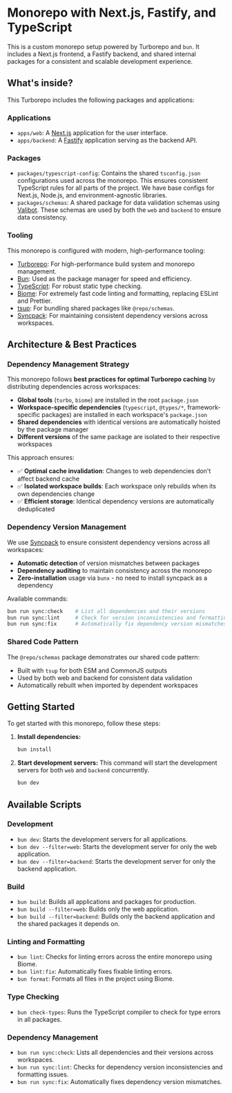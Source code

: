 # Monorepo with Next.js, Fastify, and TypeScript

This is a custom monorepo setup powered by Turborepo and `bun`. It includes a Next.js frontend, a Fastify backend, and shared internal packages for a consistent and scalable development experience.

## What's inside?

This Turborepo includes the following packages and applications:

### Applications

- `apps/web`: A [Next.js](https://nextjs.org/) application for the user interface.
- `apps/backend`: A [Fastify](https://www.fastify.io/) application serving as the backend API.

### Packages

- `packages/typescript-config`: Contains the shared `tsconfig.json` configurations used across the monorepo. This ensures consistent TypeScript rules for all parts of the project. We have base configs for Next.js, Node.js, and environment-agnostic libraries.
- `packages/schemas`: A shared package for data validation schemas using [Valibot](https://valibot.dev/). These schemas are used by both the `web` and `backend` to ensure data consistency.

### Tooling

This monorepo is configured with modern, high-performance tooling:

- [Turborepo](https://turborepo.com/): For high-performance build system and monorepo management.
- [Bun](https://bun.sh/): Used as the package manager for speed and efficiency.
- [TypeScript](https://www.typescriptlang.org/): For robust static type checking.
- [Biome](https://biomejs.dev/): For extremely fast code linting and formatting, replacing ESLint and Prettier.
- [tsup](https://tsup.egoist.dev/): For bundling shared packages like `@repo/schemas`.
- [Syncpack](https://jamiemason.github.io/syncpack/): For maintaining consistent dependency versions across workspaces.

## Architecture & Best Practices

### Dependency Management Strategy

This monorepo follows **best practices for optimal Turborepo caching** by distributing dependencies across workspaces:

- **Global tools** (`turbo`, `biome`) are installed in the root `package.json`
- **Workspace-specific dependencies** (`typescript`, `@types/*`, framework-specific packages) are installed in each workspace's `package.json`
- **Shared dependencies** with identical versions are automatically hoisted by the package manager
- **Different versions** of the same package are isolated to their respective workspaces

This approach ensures:
- ✅ **Optimal cache invalidation**: Changes to web dependencies don't affect backend cache
- ✅ **Isolated workspace builds**: Each workspace only rebuilds when its own dependencies change  
- ✅ **Efficient storage**: Identical dependency versions are automatically deduplicated

### Dependency Version Management

We use [Syncpack](https://jamiemason.github.io/syncpack/) to ensure consistent dependency versions across all workspaces:

- **Automatic detection** of version mismatches between packages
- **Dependency auditing** to maintain consistency across the monorepo
- **Zero-installation** usage via `bunx` - no need to install syncpack as a dependency

Available commands:
```bash
bun run sync:check    # List all dependencies and their versions
bun run sync:lint     # Check for version inconsistencies and formatting issues  
bun run sync:fix      # Automatically fix dependency version mismatches
```

### Shared Code Pattern

The `@repo/schemas` package demonstrates our shared code pattern:
- Built with `tsup` for both ESM and CommonJS outputs
- Used by both web and backend for consistent data validation
- Automatically rebuilt when imported by dependent workspaces

## Getting Started

To get started with this monorepo, follow these steps:

1.  **Install dependencies:**
    ```sh
    bun install
    ```
2.  **Start development servers:**
    This command will start the development servers for both `web` and `backend` concurrently.
    ```sh
    bun dev
    ```

## Available Scripts

### Development

- `bun dev`: Starts the development servers for all applications.
- `bun dev --filter=web`: Starts the development server for only the web application.
- `bun dev --filter=backend`: Starts the development server for only the backend application.

### Build

- `bun build`: Builds all applications and packages for production.
- `bun build --filter=web`: Builds only the web application.
- `bun build --filter=backend`: Builds only the backend application and the shared packages it depends on.

### Linting and Formatting

- `bun lint`: Checks for linting errors across the entire monorepo using Biome.
- `bun lint:fix`: Automatically fixes fixable linting errors.
- `bun format`: Formats all files in the project using Biome.

### Type Checking

- `bun check-types`: Runs the TypeScript compiler to check for type errors in all packages.

### Dependency Management

- `bun run sync:check`: Lists all dependencies and their versions across workspaces.
- `bun run sync:lint`: Checks for dependency version inconsistencies and formatting issues.
- `bun run sync:fix`: Automatically fixes dependency version mismatches.
